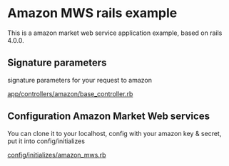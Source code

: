 # Amazon MWS rails example

This is a amazon market web service application example, based on rails 4.0.0.

## Signature parameters

signature parameters for your request to amazon

[app/controllers/amazon/base_controller.rb](app/controllers/amazon/base_controller.rb)

## Configuration Amazon Market Web services

You can clone it to your localhost, config with your amazon key & secret, put it into config/initializes

[config/initializes/amazon_mws.rb](config/initializes/amazon_mws.rb)
